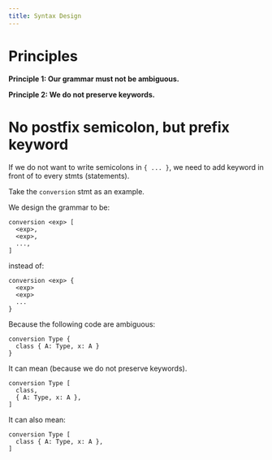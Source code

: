 ```yaml
---
title: Syntax Design
---
```


# Principles

**Principle 1: Our grammar must not be ambiguous.**

**Principle 2: We do not preserve keywords.**

# No postfix semicolon, but prefix keyword

If we do not want to write semicolons in `{ ... }`,
we need to add keyword in front of to every stmts (statements).

Take the `conversion` stmt as an example.

We design the grammar to be:

```
conversion <exp> [
  <exp>,
  <exp>,
  ...,
]
```

instead of:

```
conversion <exp> {
  <exp>
  <exp>
  ...
}
```

Because the following code are ambiguous:

```
conversion Type {
  class { A: Type, x: A }
}
```

It can mean (because we do not preserve keywords).

```
conversion Type [
  class,
  { A: Type, x: A },
]
```

It can also mean:

```
conversion Type [
  class { A: Type, x: A },
]
```
